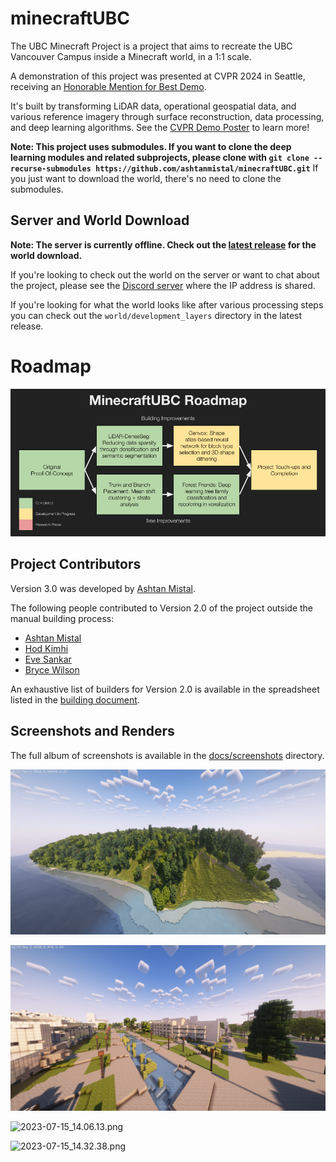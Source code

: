 # minecraftUBC

The UBC Minecraft Project is a project that aims to recreate the UBC Vancouver Campus inside a Minecraft world, in a 1:1 scale.

A demonstration of this project was presented at CVPR 2024 in Seattle, receiving an [Honorable Mention for Best Demo](https://www.computer.org/press-room/cvpr-2024-cvpr-2024-breaks-paper-and-attendance-records).

It's built by transforming LiDAR data, operational geospatial data, and various reference imagery through surface reconstruction, data processing, and deep learning algorithms. See the [CVPR Demo Poster](https://github.com/ashtanmistal/minecraftUBC/blob/master/MinecraftUBC-Poster.pdf) to learn more!

**Note: This project uses submodules. If you want to clone the deep learning modules and related subprojects, please clone with `git clone --recurse-submodules https://github.com/ashtanmistal/minecraftUBC.git`** If you just want to download the world, there's no need to clone the submodules.

## Server and World Download

**Note: The server is currently offline. Check out the [latest release](http://github.com/ashtanmistal/minecraftUBC/releases/latest) for the world download.**

If you're looking to check out the world on the server or want to chat about the project, please see the [Discord server](https://discord.gg/FqbDJNPgDu) where the IP address is shared.

If you're looking for what the world looks like after various processing steps you can check out the `world/development_layers` directory in the latest release.

# Roadmap

![MinecraftUBC-Roadmap](docs/MinecraftUBC-Roadmap.png)

## Project Contributors

Version 3.0 was developed by [Ashtan Mistal](https://github.com/ashtanmistal).

The following people contributed to Version 2.0 of the project outside the manual building process:

- [Ashtan Mistal](https://github.com/ashtanmistal)
- [Hod Kimhi](https://github.com/hkimhi)
- [Eve Sankar](https://github.com/geminiev)
- [Bryce Wilson](https://github.com/Bryce-MW)

An exhaustive list of builders for Version 2.0 is available in the spreadsheet listed in the [building document](docs/building.md).

## Screenshots and Renders

The full album of screenshots is available in the [docs/screenshots](docs/screenshots) directory.

![2023-07-15_12.58.24.png](docs/screenshots/Version-3.0/2024-06-14_10.54.44.png)

![2023-07-15_13.17.35.png](docs/screenshots/Version-3.0/2024-06-14_11.31.28.png)

![2023-07-15_14.06.13.png](docs/screenshots/Version-3.0/2024-06-17_20.45.29.png)

![2023-07-15_14.32.38.png](docs/screenshots/Version-3.0/2024-06-17_20.53.18.png)

